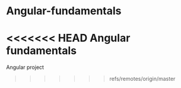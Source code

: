 # Angular-fundamentals
<<<<<<< HEAD
Angular fundamentals
=======
Angular project
>>>>>>> refs/remotes/origin/master
